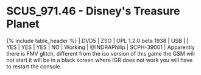 # SCUS_971.46 - Disney's Treasure Planet

{% include table_header %}
| DVD5 | ZSO | OPL 1.2.0 beta 1938 | USB |  | YES | YES | YES | NO | Working | @INDRAPhilip | SCPH-39001 | Apparently there is FMV glitch, different from the iso version of this game the GSM will not start it will be in a black screen where IGR does not work you will have to restart the console. 
